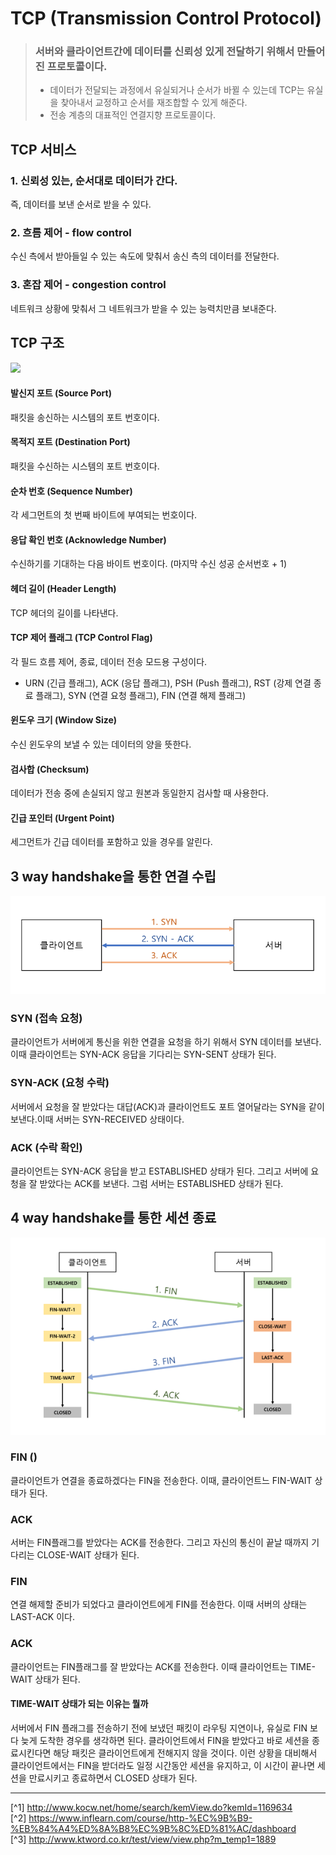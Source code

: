 # TCP (Transmission Control Protocol)
> ### 서버와 클라이언트간에 데이터를 신뢰성 있게 전달하기 위해서 만들어진 프로토콜이다.
> - 데이터가 전달되는 과정에서 유실되거나 순서가 바뀔 수 있는데 TCP는 유실을 찾아내서 교정하고 순서를 재조합할 수 있게 해준다.
> - 전송 계층의 대표적인 연결지향 프로토콜이다.

## TCP 서비스
### 1. 신뢰성 있는, 순서대로 데이터가 간다.
즉, 데이터를 보낸 순서로 받을 수 있다.

### 2. 흐름 제어 - flow control
수신 측에서 받아들일 수 있는 속도에 맞춰서 송신 측의 데이터를 전달한다.

### 3. 혼잡 제어 - congestion control
네트워크 상황에 맞춰서 그 네트워크가 받을 수 있는 능력치만큼 보내준다.

## TCP 구조
![](http://www.ktword.co.kr/img_data/1889_1.JPG)

#### 발신지 포트 (Source Port)
패킷을 송신하는 시스템의 포트 번호이다.

#### 목적지 포트 (Destination Port)
패킷을 수신하는 시스템의 포트 번호이다.

#### 순차 번호 (Sequence Number)
각 세그먼트의 첫 번째 바이트에 부여되는 번호이다.

#### 응답 확인 번호 (Acknowledge Number)
수신하기를 기대하는 다음 바이트 번호이다. (마지막 수신 성공 순서번호 + 1)

#### 헤더 길이 (Header Length)
TCP 헤더의 길이를 나타낸다.

#### TCP 제어 플래그 (TCP Control Flag)
각 필드 흐름 제어, 종료, 데이터 전송 모드용 구성이다.
- URN (긴급 플래그), ACK (응답 플래그), PSH (Push 플래그), RST (강제 연결 종료 플래그), SYN (연결 요청 플래그), FIN (연결 해제 플래그)

#### 윈도우 크기 (Window Size)
수신 윈도우의 보낼 수 있는 데이터의 양을 뜻한다.

#### 검사합 (Checksum)
데이터가 전송 중에 손실되지 않고 원본과 동일한지 검사할 때 사용한다.

#### 긴급 포인터 (Urgent Point)
세그먼트가 긴급 데이터를 포함하고 있을 경우를 알린다.

## 3 way handshake을 통한 연결 수립
![](./Image/3way-handshake.png)

### SYN (접속 요청)
클라이언트가 서버에게 통신을 위한 연결을 요청을 하기 위해서 SYN 데이터를 보낸다. 이때 클라이언트는 SYN-ACK 응답을 기다리는 SYN-SENT 상태가 된다.

### SYN-ACK (요청 수락)
서버에서 요청을 잘 받았다는 대답(ACK)과 클라이언트도 포트 열어달라는 SYN을 같이 보낸다.이때 서버는 SYN-RECEIVED 상태이다.

### ACK (수락 확인)
클라이언트는 SYN-ACK 응답을 받고 ESTABLISHED 상태가 된다. 그리고 서버에 요청을 잘 받았다는 ACK를 보낸다. 그럼 서버는 ESTABLISHED 상태가 된다.

## 4 way handshake를 통한 세션 종료
![](./Image/4way-handshake.png)

### FIN ()
클라이언트가 연결을 종료하겠다는 FIN을 전송한다. 이때, 클라이언트느 FIN-WAIT 상태가 된다.

### ACK
서버는 FIN플래그를 받았다는 ACK를 전송한다. 그리고 자신의 통신이 끝날 때까지 기다리는 CLOSE-WAIT 상태가 된다.

### FIN
연결 해제할 준비가 되었다고 클라이언트에게 FIN를 전송한다. 이때 서버의 상태는 LAST-ACK 이다.

### ACK
클라이언트는 FIN플래그를 잘 받았다는 ACK를 전송한다. 이때 클라이언트는 TIME-WAIT 상태가 된다.

#### TIME-WAIT 상태가 되는 이유는 뭘까
서버에서 FIN 플래그를 전송하기 전에 보냈던 패킷이 라우팅 지연이나, 유실로 FIN 보다 늦게 도착한 경우를 생각하면 된다. 클라이언트에서 FIN을 받았다고 바로 세션을 종료시킨다면 해당 패킷은 클라이언트에게 전해지지 않을 것이다. 이런 상황을 대비해서 클라이언트에서는 FIN을 받더라도 일정 시간동안 세션을 유지하고, 이 시간이 끝나면 세션을 만료시키고 종료하면서 CLOSED 상태가 된다.

---

[^1] http://www.kocw.net/home/search/kemView.do?kemId=1169634<br>
[^2] https://www.inflearn.com/course/http-%EC%9B%B9-%EB%84%A4%ED%8A%B8%EC%9B%8C%ED%81%AC/dashboard<br>
[^3] http://www.ktword.co.kr/test/view/view.php?m_temp1=1889
